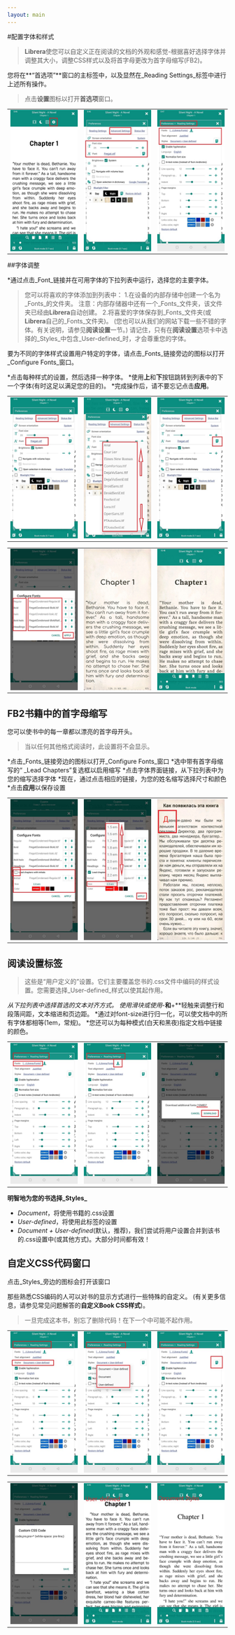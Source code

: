 ```yaml
---
layout: main
---
```


#配置字体和样式

> **Librera**使您可以自定义正在阅读的文档的外观和感觉-根据喜好选择字体并调整其大小，调整CSS样式以及将首字母更改为首字母缩写(FB2)。

您将在**“首选项”**窗口的主标签中，以及显然在_Reading Settings_标签中进行上述所有操作。


>点击**设置**图标以打开**首选项**窗口。

||||
|-|-|-|
|![](1.jpg)|![](2.jpg)|![](3.jpg)|

##字体调整

*通过点击_Font_链接并在可用字体的下拉列表中运行，选择您的主要字体。

>您可以将喜欢的字体添加到列表中：
1.在设备的内部存储中创建一个名为_Fonts_的文件夹。
>注意：内部存储器中还有一个_Fonts_文件夹，该文件夹已经由**Librera**自动创建。
2.将喜爱的字体保存到_Fonts_文件夹(或**Librera**自己的_Fonts_文件夹)。
>(您也可以从我们的网站下载一些不错的字体。有关说明，请参见**阅读设置**一节。)
>请记住，只有在**阅读设置**选项卡中选择的_Styles_中包含_User-defined_时，才会尊重您的字体。

要为不同的字体样式设置用户特定的字体，请点击_Fonts_链接旁边的图标以打开_Configure Fonts_窗口。

*点击每种样式的设置，然后选择一种字体。
*使用**上**和**下**按钮跳转到列表中的下一个字体(有时这足以满足您的目的)。
*完成操作后，请不要忘记点击**应用**。

||||
|-|-|-|
|![](23.jpg)|![](4.jpg)|![](5.jpg)|

||||
|-|-|-|
|![](6.jpg)|![](42.jpg)|![](43.jpg)|

## FB2书籍中的首字母缩写

您可以使书中的每一章都以漂亮的首字母开头。
 
>当以任何其他格式阅读时，此设置将不会显示。

*点击_Fonts_链接旁边的图标以打开_Configure Fonts_窗口
*选中带有首字母缩写的“ _Lead Chapters”复选框以启用缩写
*点击字体界面链接，从下拉列表中为您的缩写选择字体
*现在，通过点击相应的链接，为您的姓名缩写选择尺寸和颜色
*点击**应用**以保存设置

||||
|-|-|-|
|![](19.jpg)|![](20.jpg)|![](22.jpg)|


## **阅读设置**标签

>这些是“用户定义的”设置。它们主要覆盖您书的.css文件中编码的样式设置。您需要选择_User-defined_样式以使其起作用。

*从下拉列表中选择首选的文本对齐方式。
*使用滑块或使用**-**和**+**轻触来调整行和段落间距，文本缩进和页边距。
*通过对font-size进行归一化，可以使文档中的所有字体都相等(1em，常规)。
*您还可以为每种模式(白天和黑夜)指定文档中链接的颜色。

||||
|-|-|-|
|![](8.jpg)|![](9.jpg)|![](10.jpg)|

**明智地为您的书选择_Styles_**

* _Document_，将使用书籍的.css设置
* _User-defined_，将使用此标签的设置
* _Document + User-defined_(默认，推荐)，我们尝试将用户设置合并到该书的.css设置中(或其他方式)。大部分时间都有效！

## **自定义CSS代码**窗口

点击_Styles_旁边的图标会打开该窗口

那些熟悉CSS编码的人可以对书的显示方式进行一些特殊的自定义。 (有关更多信息，请参见常见问题解答的**自定义Book CSS样式**)。

>一旦完成这本书，别忘了删除代码！在下一个中可能不起作用。

||||
|-|-|-|
|![](11.jpg)|![](12.jpg)|![](13.jpg)|

||||
|-|-|-|
|![](14.jpg)|![](15.jpg)|![](16.jpg)|
